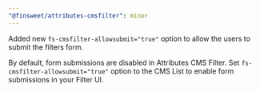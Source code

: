 ```yaml
---
"@finsweet/attributes-cmsfilter": minor
---
```


Added new `fs-cmsfilter-allowsubmit="true"` option to allow the users to submit the filters form.

By default, form submissions are disabled in Attributes CMS Filter. Set `fs-cmsfilter-allowsubmit="true"` option to the CMS List to enable form submissions in your Filter UI.
